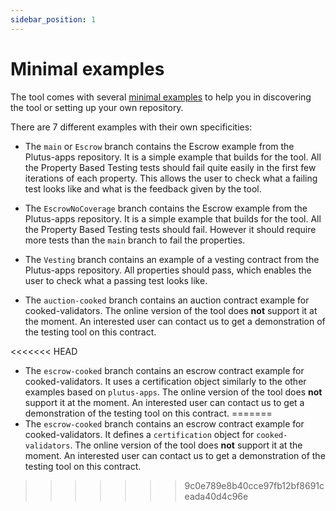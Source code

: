 ```yaml
---
sidebar_position: 1
---
```


# Minimal examples

The tool comes with several [minimal examples](https://github.com/Ali-Hill/minimal-ptt-examples) to help you in discovering the tool or setting up your own repository.

There are 7 different examples with their own specificities:

* The `main` or `Escrow` branch contains the Escrow example from the Plutus-apps repository.
It is a simple example that builds for the tool. All the Property Based Testing tests should fail quite easily in the first few iterations of each property. This allows the user to check what a failing test looks like and what is the feedback given by the tool.

* The `EscrowNoCoverage` branch contains the Escrow example from the Plutus-apps repository. It is a simple example that builds for the tool. All the Property Based Testing tests should fail. However it should require more tests than the `main` branch to fail the properties.

* The `Vesting` branch contains an example of a vesting contract from the Plutus-apps repository. All properties should pass, which enables the user to check what a passing test looks like. 

* The `auction-cooked` branch contains an auction contract example for cooked-validators. The online version of the tool does **not** support it at the moment. An interested user can contact us to get a demonstration of the testing tool on this contract.

<<<<<<< HEAD
* The `escrow-cooked` branch contains an escrow contract example for cooked-validators. It uses a certification object similarly to the other examples based on `plutus-apps`. The online version of the tool does **not** support it at the moment. An interested user can contact us to get a demonstration of the testing tool on this contract.
=======
* The `escrow-cooked` branch contains an escrow contract example for cooked-validators. It defines a `certification` object for `cooked-validators`. The online version of the tool does **not** support it at the moment. An interested user can contact us to get a demonstration of the testing tool on this contract.
>>>>>>> 9c0e789e8b40cce97fb12bf8691ceada40d4c96e

